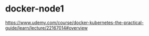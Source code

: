 # docker-node1
https://www.udemy.com/course/docker-kubernetes-the-practical-guide/learn/lecture/22167014#overview
